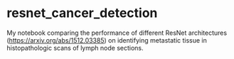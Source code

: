 # resnet_cancer_detection

My notebook comparing the performance of different ResNet architectures (https://arxiv.org/abs/1512.03385) on 
identifying metastatic tissue in histopathologic scans of lymph node sections. 

